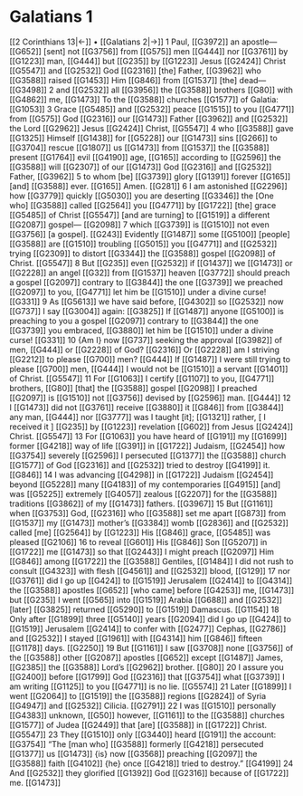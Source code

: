 # Galatians 1
[[2 Corinthians 13|←]] • [[Galatians 2|→]]
1 Paul, [[G3972]] an apostle— [[G652]] [sent] not [[G3756]] from [[G575]] men [[G444]] nor [[G3761]] by [[G1223]] man, [[G444]] but [[G235]] by [[G1223]] Jesus [[G2424]] Christ [[G5547]] and [[G2532]] God [[G2316]] [the] Father, [[G3962]] who [[G3588]] raised [[G1453]] Him [[G846]] from [[G1537]] [the] dead— [[G3498]] 
2 and [[G2532]] all [[G3956]] the [[G3588]] brothers [[G80]] with [[G4862]] me, [[G1473]] To the [[G3588]] churches [[G1577]] of Galatia: [[G1053]] 
3 Grace [[G5485]] and [[G2532]] peace [[G1515]] to you [[G4771]] from [[G575]] God [[G2316]] our [[G1473]] Father [[G3962]] and [[G2532]] the Lord [[G2962]] Jesus [[G2424]] Christ, [[G5547]] 
4 who [[G3588]] gave [[G1325]] Himself [[G1438]] for [[G5228]] our [[G1473]] sins [[G266]] to [[G3704]] rescue [[G1807]] us [[G1473]] from [[G1537]] the [[G3588]] present [[G1764]] evil [[G4190]] age, [[G165]] according to [[G2596]] the [[G3588]] will [[G2307]] of our [[G1473]] God [[G2316]] and [[G2532]] Father, [[G3962]] 
5 to whom [be] [[G3739]] glory [[G1391]] forever [[G165]] [and] [[G3588]] ever. [[G165]] Amen. [[G281]] 
6 I am astonished [[G2296]] how [[G3779]] quickly [[G5030]] you are deserting [[G3346]] the [One who] [[G3588]] called [[G2564]] you [[G4771]] by [[G1722]] [the] grace [[G5485]] of Christ [[G5547]] [and are turning] to [[G1519]] a different [[G2087]] gospel— [[G2098]] 
7 which [[G3739]] is [[G1510]] not even [[G3756]] [a gospel]. [[G243]] Evidently [[G1487]] some [[G5100]] [people] [[G3588]] are [[G1510]] troubling [[G5015]] you [[G4771]] and [[G2532]] trying [[G2309]] to distort [[G3344]] the [[G3588]] gospel [[G2098]] of Christ. [[G5547]] 
8 But [[G235]] even [[G2532]] if [[G1437]] we [[G1473]] or [[G2228]] an angel [[G32]] from [[G1537]] heaven [[G3772]] should preach a gospel [[G2097]] contrary to [[G3844]] the one [[G3739]] we preached [[G2097]] to you, [[G4771]] let him be [[G1510]] under a divine curse! [[G331]] 
9 As [[G5613]] we have said before, [[G4302]] so [[G2532]] now [[G737]] I say [[G3004]] again: [[G3825]] If [[G1487]] anyone [[G5100]] is preaching to you a gospel [[G2097]] contrary to [[G3844]] the one [[G3739]] you embraced, [[G3880]] let him be [[G1510]] under a divine curse! [[G331]] 
10 {Am I} now [[G737]] seeking the approval [[G3982]] of men, [[G444]] or [[G2228]] of God? [[G2316]] Or [[G2228]] am I striving [[G2212]] to please [[G700]] men? [[G444]] If [[G1487]] I were still trying to please [[G700]] men, [[G444]] I would not be [[G1510]] a servant [[G1401]] of Christ. [[G5547]] 
11 For [[G1063]] I certify [[G1107]] to you, [[G4771]] brothers, [[G80]] [that] the [[G3588]] gospel [[G2098]] I preached [[G2097]] is [[G1510]] not [[G3756]] devised by [[G2596]] man. [[G444]] 
12 I [[G1473]] did not [[G3761]] receive [[G3880]] it [[G846]] from [[G3844]] any man, [[G444]] nor [[G3777]] was I taught [it]; [[G1321]] rather, [ I received it ] [[G235]] by [[G1223]] revelation [[G602]] from Jesus [[G2424]] Christ. [[G5547]] 
13 For [[G1063]] you have heard of [[G191]] my [[G1699]] former [[G4218]] way of life [[G391]] in [[G1722]] Judaism, [[G2454]] how [[G3754]] severely [[G2596]] I persecuted [[G1377]] the [[G3588]] church [[G1577]] of God [[G2316]] and [[G2532]] tried to destroy [[G4199]] it. [[G846]] 
14 I was advancing [[G4298]] in [[G1722]] Judaism [[G2454]] beyond [[G5228]] many [[G4183]] of my contemporaries [[G4915]] [and] was [[G5225]] extremely [[G4057]] zealous [[G2207]] for the [[G3588]] traditions [[G3862]] of my [[G1473]] fathers. [[G3967]] 
15 But [[G1161]] when [[G3753]] God, [[G2316]] who [[G3588]] set me apart [[G873]] from [[G1537]] my [[G1473]] mother’s [[G3384]] womb [[G2836]] and [[G2532]] called [me] [[G2564]] by [[G1223]] His [[G846]] grace, [[G5485]] was pleased [[G2106]] 
16 to reveal [[G601]] His [[G846]] Son [[G5207]] in [[G1722]] me [[G1473]] so that [[G2443]] I might preach [[G2097]] Him [[G846]] among [[G1722]] the [[G3588]] Gentiles, [[G1484]] I did not rush to consult [[G4323]] with flesh [[G4561]] and [[G2532]] blood, [[G129]] 
17 nor [[G3761]] did I go up [[G424]] to [[G1519]] Jerusalem [[G2414]] to [[G4314]] the [[G3588]] apostles [[G652]] [who came] before [[G4253]] me, [[G1473]] but [[G235]] I went [[G565]] into [[G1519]] Arabia [[G688]] and [[G2532]] [later] [[G3825]] returned [[G5290]] to [[G1519]] Damascus. [[G1154]] 
18 Only after [[G1899]] three [[G5140]] years [[G2094]] did I go up [[G424]] to [[G1519]] Jerusalem [[G2414]] to confer with [[G2477]] Cephas, [[G2786]] and [[G2532]] I stayed [[G1961]] with [[G4314]] him [[G846]] fifteen [[G1178]] days. [[G2250]] 
19 But [[G1161]] I saw [[G3708]] none [[G3756]] of the [[G3588]] other [[G2087]] apostles [[G652]] except [[G1487]] James, [[G2385]] the [[G3588]] Lord’s [[G2962]] brother. [[G80]] 
20 I assure you [[G2400]] before [[G1799]] God [[G2316]] that [[G3754]] what [[G3739]] I am writing [[G1125]] to you [[G4771]] is no lie. [[G5574]] 
21 Later [[G1899]] I went [[G2064]] to [[G1519]] the [[G3588]] regions [[G2824]] of Syria [[G4947]] and [[G2532]] Cilicia. [[G2791]] 
22 I was [[G1510]] personally [[G4383]] unknown, [[G50]] however, [[G1161]] to the [[G3588]] churches [[G1577]] of Judea [[G2449]] that [are] [[G3588]] in [[G1722]] Christ. [[G5547]] 
23 They [[G1510]] only [[G3440]] heard [[G191]] the account: [[G3754]] “The [man who] [[G3588]] formerly [[G4218]] persecuted [[G1377]] us [[G1473]] {is} now [[G3568]] preaching [[G2097]] the [[G3588]] faith [[G4102]] {he} once [[G4218]] tried to destroy.” [[G4199]] 
24 And [[G2532]] they glorified [[G1392]] God [[G2316]] because of [[G1722]] me. [[G1473]] 
